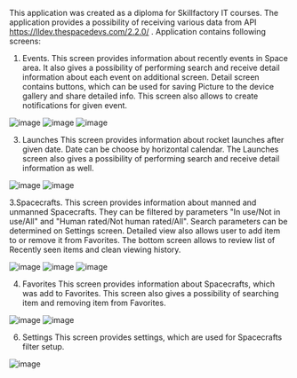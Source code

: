 This application was created as a diploma for Skillfactory IT courses.
The application provides a possibility of receiving various data from API https://lldev.thespacedevs.com/2.2.0/ .  Application contains following screens:
1.  Events. 
This screen provides information about recently events in Space area. It also gives a possibility of performing search and receive detail information about each event on additional screen. Detail screen contains buttons, which can be used for saving Picture to the device gallery and share detailed info. This screen also allows to create notifications for given event.

![image](https://github.com/Kirill-Pi/diploma/assets/120498185/11c32714-86c5-4893-89d6-3f322243fa26)
![image](https://github.com/Kirill-Pi/diploma/assets/120498185/5deaa621-739e-4262-b8a3-80aa6c6f5b80)
![image](https://github.com/Kirill-Pi/diploma/assets/120498185/cc71ca45-2efe-41c6-a9cf-49e4d24ee485)

     

3.  Launches
This screen provides information about rocket launches after given date. Date can be choose by horizontal calendar. The Launches screen also gives a possibility of performing search and receive detail information as well.

![image](https://github.com/Kirill-Pi/diploma/assets/120498185/1bfabe3e-5120-4f17-a702-1a3c7c96fe0f)
![image](https://github.com/Kirill-Pi/diploma/assets/120498185/0521e8ac-4342-449e-81a2-f98947934e63)


3.Spacecrafts.
This screen provides information about manned and unmanned Spacecrafts.  They can be filtered by parameters "In use/Not in use/All" and "Human rated/Not human rated/All". Search parameters can be determined on Settings screen. Detailed view also allows user to add item to or remove it from Favorites. The bottom screen allows to review list of Recently seen items and clean viewing history.

![image](https://github.com/Kirill-Pi/diploma/assets/120498185/43578971-6f1c-42cf-af7f-6314e477b20f)
![image](https://github.com/Kirill-Pi/diploma/assets/120498185/89ae121b-f2dd-43d8-b6bf-ce9000f9d694)
![image](https://github.com/Kirill-Pi/diploma/assets/120498185/cf0bd0d5-34b1-4402-b5db-e59200910248)

    
4. Favorites
This screen provides information about Spacecrafts, which was add to Favorites. This screen  also gives a possibility of searching item and removing item from Favorites.

![image](https://github.com/Kirill-Pi/diploma/assets/120498185/69e4990d-f813-43a7-9917-59ff402ab1ce)
![image](https://github.com/Kirill-Pi/diploma/assets/120498185/08c07749-f0fc-4e8f-a4bf-4a4716bbec11)

6. Settings
This screen provides settings, which are used for Spacecrafts filter setup.
 
![image](https://github.com/Kirill-Pi/diploma/assets/120498185/4e2f93e6-8842-441e-ab2a-688a449f005b)
